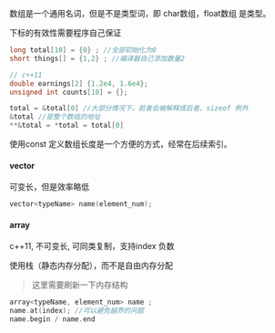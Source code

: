 数组是一个通用名词，但是不是类型词，即 char数组，float数组 是类型。

下标的有效性需要程序自己保证



```c++
long total[10] = {0} ; //全部初始化为0
short things[] = {1,2} ; //编译器自己添加数量2

// c++11
double earnings[2] {1.2e4, 1.6e4}; 
unsigned int counts[10] = {};

total = &total[0] //大部分情况下，前者会被解释成后者，sizeof 例外
&total //是整个数组的地址
**&total = *total = total[0]
```



使用const 定义数组长度是一个方便的方式，经常在后续索引。



#### vector

可变长，但是效率略低

```c++
vector<typeName> name(element_num);
```

#### array

c++11, 不可变长, 可同类复制，支持index 负数

使用栈（静态内存分配），而不是自由内存分配 

> 这里需要刷新一下内存结构

```C++
array<typeName, element_num> name ;
name.at(index); //可以避免越界的问题
name.begin / name.end
```

